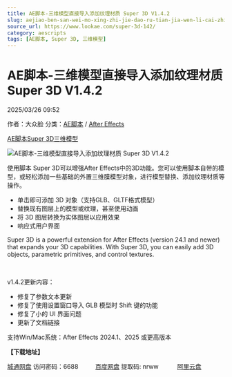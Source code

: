 ```yaml
---
title: AE脚本-三维模型直接导入添加纹理材质 Super 3D V1.4.2
slug: aejiao-ben-san-wei-mo-xing-zhi-jie-dao-ru-tian-jia-wen-li-cai-zhi-super-3d-v1-4-2
source_url: https://www.lookae.com/super-3d-142/
category: aescripts
tags: [AE脚本, Super 3D, 三维模型]
---
```

# AE脚本-三维模型直接导入添加纹理材质 Super 3D V1.4.2

2025/03/26 09:52

作者：大众脸
分类：[AE脚本](https://www.lookae.com/after-effects/aescripts/) / [After Effects](https://www.lookae.com/after-effects/)

[AE脚本](https://www.lookae.com/tag/ae%e8%84%9a%e6%9c%ac/)[Super 3D](https://www.lookae.com/tag/super-3d/)[三维模型](https://www.lookae.com/tag/%e4%b8%89%e7%bb%b4%e6%a8%a1%e5%9e%8b/)

![AE脚本-三维模型直接导入添加纹理材质 Super 3D V1.4.2](https://www.lookae.com/wp-content/uploads/2024/04/Super-3D.jpg "AE脚本-三维模型直接导入添加纹理材质 Super 3D V1.4.2-LookAE.com")

使用脚本 Super 3D可以增强After Effects中的3D功能。您可以使用脚本自带的模型，或轻松添加一些基础的外置三维膜模型对象，进行模型替换、添加纹理材质等操作。

* 单击即可添加 3D 对象（支持GLB、GLTF格式模型）
* 替换现有图层上的模型或纹理，甚至使用动画
* 将 3D 图层转换为实体图层以应用效果
* 响应式用户界面

Super 3D is a powerful extension for After Effects (version 24.1 and newer) that expands your 3D capabilities. With Super 3D, you can easily add 3D objects, parametric primitives, and control textures.

[﻿](https://cloud.video.taobao.com/play/u/null/p/1/e/6/t/1/458021991181.mp4)

v1.4.2更新内容：

* 修复了参数文本更新
* 修复了使用设置窗口导入 GLB 模型时 Shift 键的功能
* 修复了小的 UI 界面问题
* 更新了文档链接

支持Win/Mac系统：After Effects 2024.1、2025 或更高版本

**【下载地址】**

[城通网盘](https://url70.ctfile.com/f/2827370-1486105879-7610c2?p=4431) 访问密码：6688          [百度网盘](https://pan.baidu.com/s/1g2hxliTnrvw5QrhM0XPC3w?pwd=nrww) 提取码: nrww           [阿里云盘](https://www.alipan.com/s/HfGJTxnLVrW)
